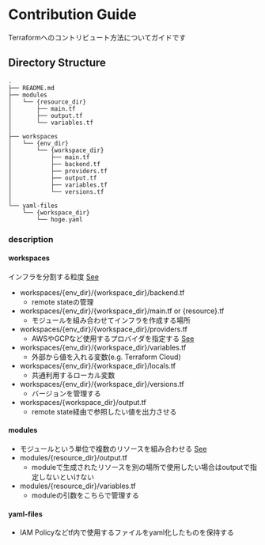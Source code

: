 # Contribution Guide
Terraformへのコントリビュート方法についてガイドです

## Directory Structure
```
.
├── README.md
├── modules
│   └── {resource_dir}
│       ├── main.tf
│       ├── output.tf
│       └── variables.tf
│
├── workspaces
│   └── {env_dir}
│       └── {workspace_dir}
│           ├── main.tf
│           ├── backend.tf
│           ├── providers.tf
│           ├── output.tf
│           ├── variables.tf
│           └── versions.tf
│
└── yaml-files
    └── {workspace_dir}
        └── hoge.yaml
```
### description
#### workspaces
インフラを分割する粒度 [See](https://www.terraform.io/docs/cloud/workspaces/index.html)

- workspaces/{env_dir}/{workspace_dir}/backend.tf
  - remote stateの管理
- workspaces/{env_dir}/{workspace_dir}/main.tf or {resource}.tf
  - モジュールを組み合わせてインフラを作成する場所
- workspaces/{env_dir}/{workspace_dir}/providers.tf
  - AWSやGCPなど使用するプロバイダを指定する [See](https://www.terraform.io/docs/providers/index.html)
- workspaces/{env_dir}/{workspace_dir}/variables.tf
  - 外部から値を入れる変数(e.g. Terraform Cloud)
- workspaces/{env_dir}/{workspace_dir}/locals.tf
  - 共通利用するローカル変数
- workspaces/{env_dir}/{workspace_dir}/versions.tf
  - バージョンを管理する
- workspaces/{workspace_dir}/output.tf
  - remote state経由で参照したい値を出力させる

#### modules
  - モジュールという単位で複数のリソースを組み合わせる [See](https://www.terraform.io/docs/configuration/modules.html)
- modules/{resource_dir}/output.tf
  - moduleで生成されたリソースを別の場所で使用したい場合はoutputで指定しないといけない
- modules/{resource_dir}/variables.tf
  - moduleの引数をこちらで管理する

#### yaml-files
  - IAM Policyなどtf内で使用するファイルをyaml化したものを保持する
